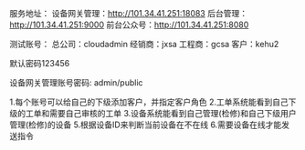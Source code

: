
服务地址：
设备网关管理：http://101.34.41.251:18083
后台管理：http://101.34.41.251:9000
前台公众号：http://101.34.41.251:8080

测试账号：
总公司：cloudadmin
经销商：jxsa
工程商：gcsa
客户：kehu2

默认密码123456

设备网关管理账号密码: admin/public

1.每个账号可以给自己的下级添加客户，并指定客户角色
2.工单系统能看到自己下级的工单和需要自己审核的工单
3.设备系统能看到自己管理(检修)和自己下级用户管理(检修)的设备
5.根据设备ID来判断当前设备在不在线
6.需要设备在线才能发送指令